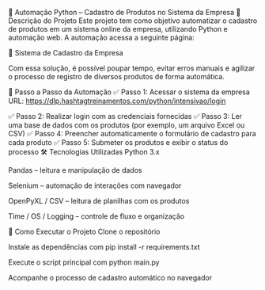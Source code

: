 🤖 Automação Python – Cadastro de Produtos no Sistema da Empresa
📝 Descrição do Projeto
Este projeto tem como objetivo automatizar o cadastro de produtos em um sistema online da empresa, utilizando Python e automação web. A automação acessa a seguinte página:

🔗 Sistema de Cadastro da Empresa

Com essa solução, é possível poupar tempo, evitar erros manuais e agilizar o processo de registro de diversos produtos de forma automática.

🧭 Passo a Passo da Automação
✅ Passo 1: Acessar o sistema da empresa
URL: https://dlp.hashtagtreinamentos.com/python/intensivao/login

✅ Passo 2: Realizar login com as credenciais fornecidas
✅ Passo 3: Ler uma base de dados com os produtos (por exemplo, um arquivo Excel ou CSV)
✅ Passo 4: Preencher automaticamente o formulário de cadastro para cada produto
✅ Passo 5: Submeter os produtos e exibir o status do processo
🛠️ Tecnologias Utilizadas
Python 3.x

Pandas – leitura e manipulação de dados

Selenium – automação de interações com navegador

OpenPyXL / CSV – leitura de planilhas com os produtos

Time / OS / Logging – controle de fluxo e organização

🚀 Como Executar o Projeto
Clone o repositório

Instale as dependências com pip install -r requirements.txt

Execute o script principal com python main.py

Acompanhe o processo de cadastro automático no navegador
